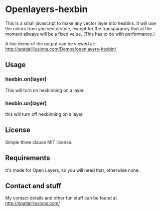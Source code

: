 # Openlayers-hexbin
This is a small javascript to make any vector layer into hexbins. It will use the colors from you vectorstyle, except for the transparancy that at the moment allways will be a fixed value. (This has to do with performance.)

A live demo of the output can be viewed at:
http://spatialillusions.com/Demos/openlayers-hexbin/

## Usage
### hexbin.on(layer)
This will turn on hexbinning on a layer.
### hexbin.un(layer)
this will turn off hexbinning on a layer.

## License
Simple three clause MIT license.

## Requirements
It's made for Open Layers, so you will need that, otherwise none.

## Contact and stuff
My contact details and other fun stuff can be found at http://spatialillusions.com/